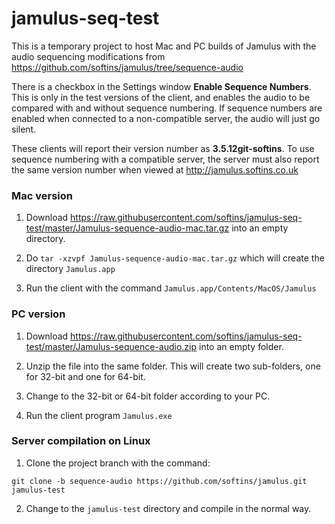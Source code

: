 # jamulus-seq-test

This is a temporary project to host Mac and PC builds of Jamulus
with the audio sequencing modifications from https://github.com/softins/jamulus/tree/sequence-audio

There is a checkbox in the Settings window **Enable Sequence Numbers**. This is only in the test versions of the client,
and enables the audio to be compared with and without sequence numbering. If sequence numbers are enabled when connected
to a non-compatible server, the audio will just go silent.

These clients will report their version number as **3.5.12git-softins**. To use sequence numbering with a compatible
server, the server must also report the same version number when viewed at http://jamulus.softins.co.uk

### Mac version

1. Download https://raw.githubusercontent.com/softins/jamulus-seq-test/master/Jamulus-sequence-audio-mac.tar.gz into an empty directory.

2. Do `tar -xzvpf Jamulus-sequence-audio-mac.tar.gz` which will create the directory `Jamulus.app`

3. Run the client with the command `Jamulus.app/Contents/MacOS/Jamulus`

### PC version

1. Download https://raw.githubusercontent.com/softins/jamulus-seq-test/master/Jamulus-sequence-audio.zip into an empty folder.

2. Unzip the file into the same folder. This will create two sub-folders, one for 32-bit and one for 64-bit.

3. Change to the 32-bit or 64-bit folder according to your PC.

4. Run the client program `Jamulus.exe`

### Server compilation on Linux

1. Clone the project branch with the command:

```
git clone -b sequence-audio https://github.com/softins/jamulus.git jamulus-test
```

2. Change to the `jamulus-test` directory and compile in the normal way.

